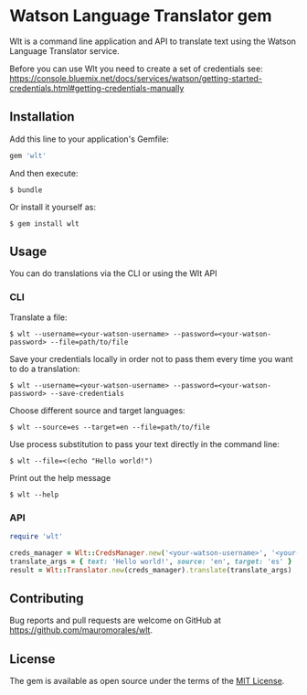 # Watson Language Translator gem

Wlt is a command line application and API to translate text using the Watson
Language Translator service.

Before you can use Wlt you need to create a set of credentials see:
https://console.bluemix.net/docs/services/watson/getting-started-credentials.html#getting-credentials-manually

## Installation

Add this line to your application's Gemfile:

```ruby
gem 'wlt'
```

And then execute:

    $ bundle

Or install it yourself as:

    $ gem install wlt

## Usage

You can do translations via the CLI or using the Wlt API

### CLI

Translate a file:

    $ wlt --username=<your-watson-username> --password=<your-watson-password> --file=path/to/file

Save your credentials locally in order not to pass them every time you want to do a translation:

    $ wlt --username=<your-watson-username> --password=<your-watson-password> --save-credentials

Choose different source and target languages:

    $ wlt --source=es --target=en --file=path/to/file

Use process substitution to pass your text directly in the command line:

    $ wlt --file=<(echo "Hello world!")

Print out the help message

    $ wlt --help

### API

```ruby
require 'wlt'

creds_manager = Wlt::CredsManager.new('<your-watson-username>', '<your-watson-password>')
translate_args = { text: 'Hello world!', source: 'en', target: 'es' }
result = Wlt::Translator.new(creds_manager).translate(translate_args)
```

## Contributing

Bug reports and pull requests are welcome on GitHub at https://github.com/mauromorales/wlt.

## License

The gem is available as open source under the terms of the [MIT License](https://opensource.org/licenses/MIT).
